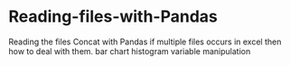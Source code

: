 # Reading-files-with-Pandas
Reading the files
Concat with Pandas
if multiple files occurs in excel
then how to deal with them.
bar chart
histogram
variable manipulation
